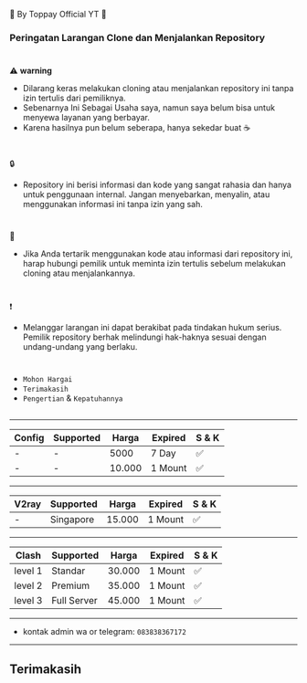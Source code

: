 🍚 By Toppay Official YT 🚀
### Peringatan Larangan Clone dan Menjalankan Repository
#
⚠️ **warning**
- Dilarang keras melakukan cloning atau menjalankan repository ini tanpa izin tertulis dari pemiliknya.
- Sebenarnya Ini Sebagai Usaha saya, namun saya belum bisa untuk menyewa layanan yang berbayar.
- Karena hasilnya pun belum seberapa, hanya sekedar buat ☕
#
🔒
- Repository ini berisi informasi dan kode yang sangat rahasia dan hanya untuk penggunaan internal. Jangan menyebarkan, menyalin, atau menggunakan informasi ini tanpa izin yang sah.
#
📩
- Jika Anda tertarik menggunakan kode atau informasi dari repository ini, harap hubungi pemilik untuk meminta izin tertulis sebelum melakukan cloning atau menjalankannya.
#
❗
- Melanggar larangan ini dapat berakibat pada tindakan hukum serius. Pemilik repository berhak melindungi hak-haknya sesuai dengan undang-undang yang berlaku.
#
- `Mohon Hargai`
- `Terimakasih`
- `Pengertian` & `Kepatuhannya`

##
___
| Config  | Supported    | Harga   | Expired | S & K    |
| ------- | ------------ | ------- | ------- | -------- |
| -       | -            | 5000    | 7 Day   |     ✅   |
| -       | -            | 10.000  | 1 Mount |     ✅   |
___
| V2ray   | Supported    | Harga   | Expired | S & K    |
| ------- | ------------ | ------- | ------- | -------- |
| -       | Singapore    | 15.000  | 1 Mount |     ✅   |
___
| Clash   | Supported    | Harga   | Expired | S & K    |
| ------- | ------------ | ------- | ------- | -------- |
| level 1 | Standar      | 30.000  | 1 Mount |     ✅   |
| level 2 | Premium      | 35.000  | 1 Mount |     ✅   |
| level 3 | Full Server  | 45.000  | 1 Mount |     ✅   |
___
-    kontak admin wa or telegram: `083838367172`
---
##
## Terimakasih